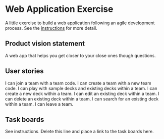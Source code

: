 # Web Application Exercise

A little exercise to build a web application following an agile development process. See the [instructions](instructions.md) for more detail.

## Product vision statement

A web app that helps you get closer to your close ones though questions.

## User stories

I can join a team with a team code.
I can create a team with a new team code.
I can play with sample decks and existing decks within a team.
I can create a new deck within a team.
I can edit an existing deck within a team.
I can delete an existing deck within a team.
I can search for an existing deck within a team.
I can leave a team.

## Task boards

See instructions. Delete this line and place a link to the task boards here.
